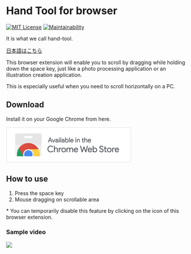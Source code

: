# Hand Tool for browser

[![MIT License](http://img.shields.io/badge/license-MIT-blue.svg?style=flat)](LICENSE) [![Maintainability](https://api.codeclimate.com/v1/badges/822b5b49ff34e94c063f/maintainability)](https://codeclimate.com/github/heppokofrontend/chrome-extension-drag-scroll/maintainability)

It is what we call hand-tool.

[日本語はこちら](./README--ja.md)

This browser extension will enable you to scroll by dragging while holding down the space key, just like a photo processing application or an illustration creation application.

This is especially useful when you need to scroll horizontally on a PC.


## Download

Install it on your Google Chrome from here.

[![Available in the Chrome Web Store](./images/iNEddTyWiMfLSwFD6qGq.png)](https://chrome.google.com/webstore/detail/pjoggomlkaanadbegagokiioonfaedle)

## How to use

1. Press the space key
2. Mouse dragging on scrollable area

\* You can temporarily disable this feature by clicking on the icon of this browser extension.

### Sample video

[![](https://img.youtube.com/vi/-oowC3MAEEc/0.jpg)](https://www.youtube.com/watch?v=-oowC3MAEEc)
